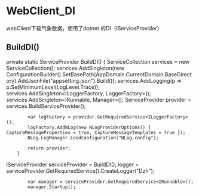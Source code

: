 # WebClient_DI
webClient下载气象数据，使用了dotnet 的DI（IServiceProvider）
## BuildDI()
 private static ServiceProvider BuildDI()
        {
            ServiceCollection services = new ServiceCollection();
            services.AddSingleton<IConfiguration>(new ConfigurationBuilder().SetBasePath(AppDomain.CurrentDomain.BaseDirectory).AddJsonFile("appsetting.json").Build());
            services.AddLogging(p => p.SetMinimumLevel(LogLevel.Trace));
            services.AddSingleton<ILoggerFactory, LoggerFactory>();
            services.AddSingleton<IRunnable, Manager>();
            ServiceProvider provider = services.BuildServiceProvider();

            var logFactory = provider.GetRequiredService<ILoggerFactory>();
            logFactory.AddNLog(new NLogProviderOptions() { CaptureMessageProperties = true, CaptureMessageTemplates = true });
            NLog.LogManager.LoadConfiguration("NLog.config");

            return provider;
        }



IServiceProvider serviceProvider = BuildDI();
            logger = serviceProvider.GetRequiredService<ILoggerFactory>().CreateLogger("Dzh");

            var manager = serviceProvider.GetRequiredService<IRunnable>();
            manager.Startup();
